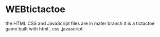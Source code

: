 # WEBtictactoe
the HTML CSS and JavaScript files are in mater branch
it is a tictactoe game built with html , css ,javascript
